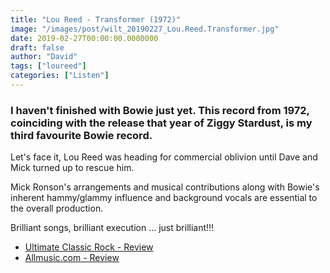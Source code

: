 ```yaml
---
title: "Lou Reed - Transformer (1972)"
image: "/images/post/wilt_20190227_Lou.Reed.Transformer.jpg"
date: 2019-02-27T00:00:00.0000000
draft: false
author: "David"
tags: ["loureed"]
categories: ["Listen"]
---
```

### I haven't finished with Bowie just yet. This record from 1972, coinciding with the release that year of Ziggy Stardust, is my third favourite Bowie record.

 Let's face it, Lou Reed was heading for commercial oblivion until Dave and Mick turned up to rescue him. 

 Mick Ronson's arrangements and musical contributions along with Bowie's inherent hammy/glammy influence and background vocals are essential to the overall production.

 Brilliant songs, brilliant execution … just brilliant!!!

-  [Ultimate Classic Rock - Review](http://ultimateclassicrock.com/lou-reed-transformer/)
-  [Allmusic.com - Review](https://www.allmusic.com/album/transformer-mw0000191542)